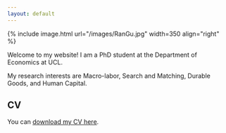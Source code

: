 ```yaml
---
layout: default
---
```


{% include image.html url="/images/RanGu.jpg" width=350 align="right" %}
<br>

Welcome to my website! I am a PhD student at the Department of Economics at UCL.

My research interests are Macro-labor, Search and Matching, Durable Goods, and Human Capital.

## CV
You can [download my CV here](https://www.dropbox.com/s/31xmnqhnidqqq1e/RanCV.pdf?dl=0).
